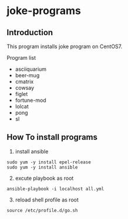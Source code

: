 # joke-programs

## Introduction

This program installs joke program on CentOS7.  

Program list

* asciiquarium
* beer-mug
* cmatrix
* cowsay
* figlet
* fortune-mod
* lolcat
* pong
* sl

## How To install programs

1. install ansible 

```
sudo yum -y install epel-release
sudo yum -y install ansible
```

2. excute playbook as root

```
ansible-playbook -i localhost all.yml
```

3. reload shell profile as root

```
source /etc/profile.d/go.sh
```
